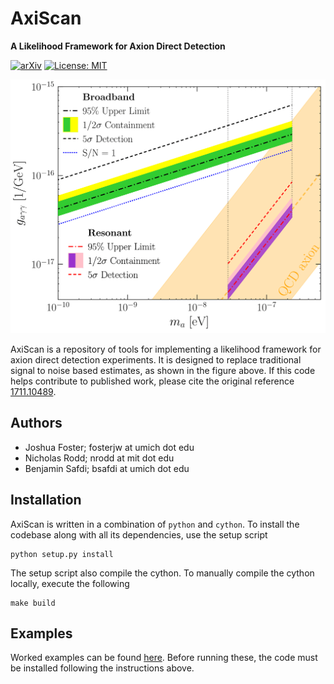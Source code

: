 # AxiScan

**A Likelihood Framework for Axion Direct Detection**

[![arXiv](https://img.shields.io/badge/arXiv-1711.10489%20-green.svg)](https://arxiv.org/abs/1711.10489)
[![License: MIT](https://img.shields.io/badge/License-MIT-yellow.svg)](https://opensource.org/licenses/MIT)

![Sensitivity](https://github.com/bsafdi/AxiScan/blob/master/examples/Projected_Sensitivity.png "Projected sensitivity versus S/N=1")

AxiScan is a repository of tools for implementing a likelihood framework for axion direct detection experiments. It is designed to replace traditional signal to noise based estimates, as shown in the figure above. If this code helps contribute to published work, please cite the original reference [1711.10489](https://arxiv.org/abs/1711.10489). 

## Authors

- Joshua Foster; fosterjw at umich dot edu
- Nicholas Rodd; nrodd at mit dot edu
- Benjamin Safdi; bsafdi at umich dot edu

## Installation

AxiScan is written in a combination of `python` and `cython`. To install the codebase along with all its dependencies, use the setup script

```
python setup.py install
```

The setup script also compile the cython. To manually compile the cython locally, execute the following 

```
make build
```

## Examples

Worked examples can be found [here](https://github.com/bsafdi/AxiScan/tree/master/examples). Before running these, the code must be installed following the instructions above.

